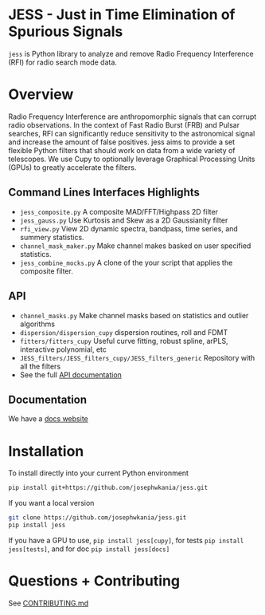 # JESS - Just in Time Elimination of Spurious Signals

`jess` is Python library to analyze and remove Radio Frequency Interference (RFI) for radio search mode data.

# Overview
Radio Frequency Interference are anthropomorphic signals that can corrupt radio observations. In the context of Fast Radio Burst (FRB) and Pulsar searches, RFI can significantly reduce sensitivity to the astronomical signal and increase the amount of false positives. jess aims to provide a set flexible Python filters that should work on data from a wide variety of telescopes. We use Cupy to optionally leverage Graphical Processing Units (GPUs) to greatly accelerate the filters.

## Command Lines Interfaces Highlights
- `jess_composite.py` A composite MAD/FFT/Highpass 2D filter
- `jess_gauss.py` Use Kurtosis and Skew as a 2D Gaussianity filter
- `rfi_view.py` View 2D dynamic spectra, bandpass, time series, and summery statistics.
- `channel_mask_maker.py` Make channel makes basked on user specified statistics.
- `jess_combine_mocks.py` A clone of the your script that applies the composite filter.

## API
- `channel_masks.py` Make channel masks based on statistics and outlier algorithms
- `dispersion/dispersion_cupy` dispersion routines, roll and FDMT
- `fitters/fitters_cupy` Useful curve fitting, robust spline, arPLS, interactive polynomial, etc
- `JESS_filters/JESS_filters_cupy/JESS_filters_generic` Repository with all the filters
- See the full [API documentation](https://josephwkania.github.io/jess/py-modindex.html)

## Documentation
We have a [docs website](https://josephwkania.github.io/jess/index.html)

# Installation
To install directly into your current Python environment
```bash
pip install git+https://github.com/josephwkania/jess.git
```
If you want a local version
```bash
git clone https://github.com/josephwkania/jess.git
pip install jess
```

If you have a GPU to use, `pip install jess[cupy]`, for tests `pip install jess[tests]`, and for
doc `pip install jess[docs]`

# Questions + Contributing
See [CONTRIBUTING.md](https://github.com/josephwkania/jess/tree/master/CONTRIBUTING.md)
